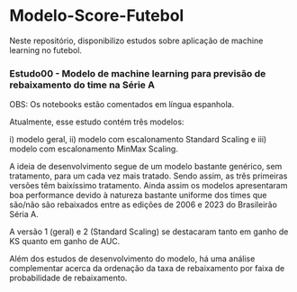 # Modelo-Score-Futebol
Neste repositório, disponibilizo estudos sobre aplicação de machine learning no futebol.

### Estudo00 - Modelo de machine learning para previsão de rebaixamento do time na Série A
OBS: Os notebooks estão comentados em língua espanhola.

Atualmente, esse estudo contém três modelos:

i) modelo geral, ii) modelo com escalonamento Standard Scaling e iii) modelo com escalonamento MinMax Scaling.

A ideia de desenvolvimento segue de um modelo bastante genérico, sem tratamento, para um cada vez mais tratado. Sendo assim, as três primeiras versões têm baixíssimo tratamento. Ainda assim os modelos apresentaram boa performance devido à natureza bastante uniforme dos times que são/não são rebaixados entre as edições de 2006 e 2023 do Brasileirão Séria A.

A versão 1 (geral) e 2 (Standard Scaling) se destacaram tanto em ganho de KS quanto em ganho de AUC.

Além dos estudos de desenvolvimento do modelo, há uma análise complementar acerca da ordenação da taxa de rebaixamento por faixa de probabilidade de rebaixamento.
